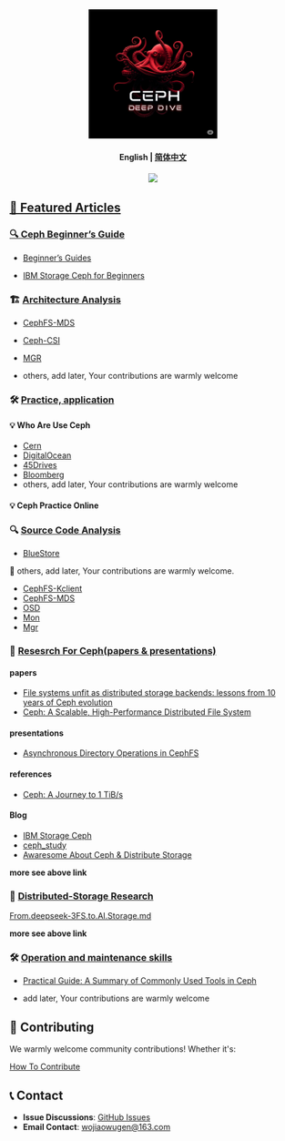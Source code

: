
<div align=center> <img src="./image/ceph.png" width = 45%>


#### English | [简体中文](README_cn.md)


<div align=left>

<div class="column" align="middle">
  <a href="https://github.com/opencurve/curve/tree/master/docs">
    <img src="https://img.shields.io/badge/docs-latest-green.svg">
</div>



## 📖 Featured Articles

### 🔍 Ceph Beginner’s Guide

* [Beginner’s Guides](https://docs.ceph.com/en/latest/start/beginners-guide/)

* [IBM Storage Ceph for Beginners](https://community.ibm.com/community/user/viewdocument/ibm-storage-ceph-for-beginners?CommunityKey=1142f81e-95e4-4381-95d0-7977f20d53fa&tab=librarydocuments)


### 🏗️ [Architecture Analysis](https://github.com/wuhongsong/ceph-deep-dive/tree/main/Architecture-Analysis)
  
* [CephFS-MDS](https://github.com/wuhongsong/ceph-deep-dive/tree/main/Architecture-Analysis)
  
* [Ceph-CSI](https://github.com/wuhongsong/ceph-deep-dive/tree/main/Architecture-Analysis)
  
*  [MGR](https://github.com/wuhongsong/ceph-deep-dive/tree/main/Architecture-Analysis)
*  others, add later, Your contributions are warmly welcome

  
### 🛠️ [Practice, application](https://github.com/wuhongsong/ceph-deep-dive/tree/main/Application-Practice)

####  💡 Who Are Use Ceph

- [Cern](https://indico.cern.ch/event/1457076/attachments/2934445/5156641/Ceph,%20Storage%20for%20CERN%20Cloud.pdf)
- [DigitalOcean](https://ceph.io/assets/pdfs/events/2024/ceph-days-nyc/2024%20Ceph%20Day%20NYC%20How%20we%20Operate%20Ceph%20at%20Scale.pdf)
- [45Drives](https://ceph.io/assets/pdfs/events/2024/ceph-days-nyc/45Drives%20-Ceph%20Days%202024%20-%20FINAL.pdf)
- [Bloomberg](https://static.sched.com/hosted_files/ceph2023/2e/Cephalocon%202023%20-%20multisite.pdf?_gl=1*4b8rzs*_gcl_au*MTk4MTIxMDc0NS4xNzI5NTYzMDEw*FPAU*MTk4MTIxMDc0NS4xNzI5NTYzMDEw)
- others, add later, Your contributions are warmly welcome


####  💡 Ceph Practice Online

### 🔍 [Source Code Analysis](https://github.com/wuhongsong/ceph-deep-dive/tree/main/Code-Analysis)


* [BlueStore](https://github.com/wuhongsong/ceph-deep-dive/tree/main/Code-Analysis)

🤝 others, add later, Your contributions are warmly welcome.

* [CephFS-Kclient](https://github.com/wuhongsong/ceph-deep-dive/tree/main/Code-Analysis)
* [CephFS-MDS](https://github.com/wuhongsong/ceph-deep-dive/tree/main/Code-Analysis)
* [OSD](https://github.com/wuhongsong/ceph-deep-dive/tree/main/Code-Analysis)
* [Mon](https://github.com/wuhongsong/ceph-deep-dive/tree/main/Code-Analysis)
* [Mgr](https://github.com/wuhongsong/ceph-deep-dive/tree/main/Code-Analysis)



### 📖 [Resesrch For Ceph(papers & presentations)](https://github.com/wuhongsong/ceph-deep-dive/issues/7)

#### papers

- [File systems unfit as distributed storage backends: lessons from 10 years of Ceph evolution](https://dl.acm.org/doi/pdf/10.1145/3341301.3359656)
- [Ceph: A Scalable, High-Performance Distributed File System](https://www.ssrc.ucsc.edu/Papers/weil-osdi06.pdf)


#### presentations

- [Asynchronous Directory Operations in CephFS](https://www.usenix.org/sites/default/files/conference/protected-files/vault20_slides_layton.pdf)


#### references

- [Ceph: A Journey to 1 TiB/s](https://ceph.io/en/news/blog/2024/ceph-a-journey-to-1tibps/)


#### Blog

- [IBM Storage Ceph](https://www.ibm.com/docs/en/storage-ceph/8.0.0)
- [ceph_study](https://github.com/lidaohang/ceph_study)
- [Awaresome About  Ceph & Distribute Storage](https://www.zhihu.com/column/c_1267088333848641536)

**more see above link**

  
### 📖 [Distributed-Storage Research](https://github.com/wuhongsong/ceph-deep-dive/tree/main/Distributed-Storage)

[From.deepseek-3FS.to.AI.Storage.md](https://github.com/wuhongsong/Ceph-Learn-Notes/blob/main/Distributed-Storage/en/From.deepseek-3FS.to.AI.Storage.md)

**more see above link**

### 🛠️ [Operation and maintenance skills](https://github.com/wuhongsong/ceph-deep-dive/tree/main/Operation-Skills)

- [Practical Guide: A Summary of Commonly Used Tools in Ceph](https://github.com/wuhongsong/ceph-deep-dive/tree/main/Operation-Skills)


- add later, Your contributions are warmly welcome


## 🤝 Contributing

We warmly welcome community contributions! Whether it's:

[How To Contribute](https://github.com/wuhongsong/ceph-deep-dive/blob/main/CONTRIBUTING.md)


## 📞 Contact

- **Issue Discussions**: [GitHub Issues](https://github.com/wuhongsong/ceph-deep-dive/issues)
- **Email Contact**: wojiaowugen@163.com


